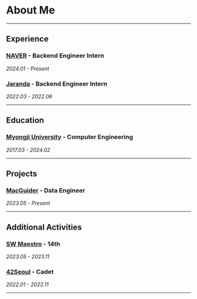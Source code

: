 # About Me 
---

## Experience

### [NAVER](https://navercorp.com/) - Backend Engineer Intern
 *2024.01 - Present*

### [Jaranda](https://jaranda.kr/) - Backend Engineer Intern
*2022.03 - 2022.06*

---

## Education

### [Myongji University](https://www.mju.ac.kr/sites/mjukr/intro/intro.html) - Computer Engineering 
*2017.03 - 2024.02*

---

## Projects

### [MacGuider](https://www.macguider.io/) - Data Engineer
*2023.05 - Present*


---
## Additional Activities

### [SW Maestro](https://www.swmaestro.org/sw/main/main.do) - 14th
*2023.05 - 2023.11*

### [42Seoul](https://42seoul.kr/seoul42/main/view) - Cadet 
*2022.01 - 2022.11*
 
---
